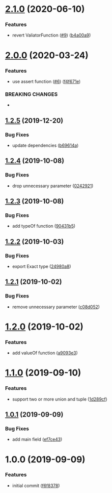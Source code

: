 # [2.1.0](https://github.com/taiichiro-nagase/type-guard-validator/compare/v2.0.0...v2.1.0) (2020-06-10)


### Features

* revert ValiatorFunction ([#9](https://github.com/taiichiro-nagase/type-guard-validator/issues/9)) ([b4a00a9](https://github.com/taiichiro-nagase/type-guard-validator/commit/b4a00a92d7a110742761aa1f0adf6d24f6ffef8c))

# [2.0.0](https://github.com/taiichiro-nagase/type-guard-validator/compare/v1.2.5...v2.0.0) (2020-03-24)


### Features

* use assert function ([#6](https://github.com/taiichiro-nagase/type-guard-validator/issues/6)) ([f4f671e](https://github.com/taiichiro-nagase/type-guard-validator/commit/f4f671ece18259dfc50a13da0d84b231b1e0de6a))


### BREAKING CHANGES

*

## [1.2.5](https://github.com/taiichiro-nagase/type-guard-validator/compare/v1.2.4...v1.2.5) (2019-12-20)


### Bug Fixes

* update dependencies ([b69614a](https://github.com/taiichiro-nagase/type-guard-validator/commit/b69614a08ef4bb00f868e1d875bbb6835772df24))

## [1.2.4](https://github.com/taiichiro-nagase/type-guard-validator/compare/v1.2.3...v1.2.4) (2019-10-08)


### Bug Fixes

* drop unnecessary parameter ([0242921](https://github.com/taiichiro-nagase/type-guard-validator/commit/0242921))

## [1.2.3](https://github.com/taiichiro-nagase/type-guard-validator/compare/v1.2.2...v1.2.3) (2019-10-08)


### Bug Fixes

* add typeOf function ([90431b5](https://github.com/taiichiro-nagase/type-guard-validator/commit/90431b5))

## [1.2.2](https://github.com/taiichiro-nagase/type-guard-validator/compare/v1.2.1...v1.2.2) (2019-10-03)


### Bug Fixes

* export Exact type ([24980a8](https://github.com/taiichiro-nagase/type-guard-validator/commit/24980a8))

## [1.2.1](https://github.com/taiichiro-nagase/type-guard-validator/compare/v1.2.0...v1.2.1) (2019-10-02)


### Bug Fixes

* remove unnecessary parameter ([c08d052](https://github.com/taiichiro-nagase/type-guard-validator/commit/c08d052))

# [1.2.0](https://github.com/taiichiro-nagase/type-guard-validator/compare/v1.1.0...v1.2.0) (2019-10-02)


### Features

* add valueOf function ([a9093e3](https://github.com/taiichiro-nagase/type-guard-validator/commit/a9093e3))

# [1.1.0](https://github.com/taiichiro-nagase/type-guard-validator/compare/v1.0.1...v1.1.0) (2019-09-10)


### Features

* support two or more union and tuple ([1d289cf](https://github.com/taiichiro-nagase/type-guard-validator/commit/1d289cf))

## [1.0.1](https://github.com/taiichiro-nagase/type-guard-validator/compare/v1.0.0...v1.0.1) (2019-09-09)


### Bug Fixes

* add main field ([ef7ce43](https://github.com/taiichiro-nagase/type-guard-validator/commit/ef7ce43))

# 1.0.0 (2019-09-09)


### Features

* initial commit ([f6f8378](https://github.com/taiichiro-nagase/type-guard-validator/commit/f6f8378))
